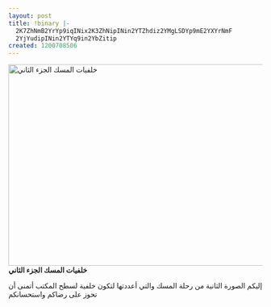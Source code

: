```yaml
---
layout: post
title: !binary |-
  2K7ZhNmB2YrYp9iqINix2K3ZhNipINin2YTZhdiz2YMgLSDYp9mE2YXYrNmF
  2YjYudipINin2YTYq9in2YbZitip
created: 1200708506
---
```

<span class="inline inline-center"><a href="http://yousef.raffah.com/system/files/images/WP-AlMisk+Hills+HDR-2560x1600_0.jpg"><img src="/drupalfiles/images/WP-AlMisk Hills HDR-2560x1600.preview.jpg" alt="خلفيات المسك الجزء الثاني" title="خلفيات المسك الجزء الثاني"  class="image image-preview" width="640" height="400" /></a><span class="caption"><strong>خلفيات المسك الجزء الثاني</strong></span></span>

إليكم الصورة الثانية من رحلة المسك والتي أعددتها لتكون خلفية لسطح المكتب
أتمنى أن تحوز على رضاكم واستحسانكم

